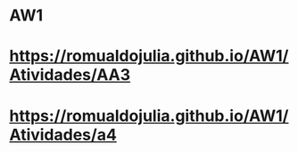 # AW1
# https://romualdojulia.github.io/AW1/Atividades/AA3
# https://romualdojulia.github.io/AW1/Atividades/a4
